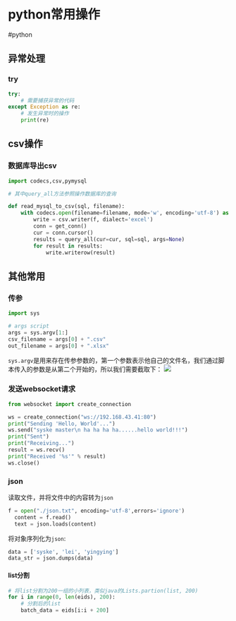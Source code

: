 # python常用操作

#python

## 异常处理

### try

```python
try:
    # 需要捕获异常的代码
except Exception as re:
    # 发生异常时的操作
    print(re)
```


## csv操作

### 数据库导出csv

```python
import codecs,csv,pymysql

# 其中query_all方法参照操作数据库的查询

def read_mysql_to_csv(sql, filename):
    with codecs.open(filename=filename, mode='w', encoding='utf-8') as f:
        write = csv.writer(f, dialect='excel')
        conn = get_conn()
        cur = conn.cursor()
        results = query_all(cur=cur, sql=sql, args=None)
        for result in results:
            write.writerow(result)
```


## 其他常用

### 传参

```python
import sys

# args script
args = sys.argv[1:]
csv_filename = args[0] + ".csv"
out_filename = args[0] + ".xlsx"
```

`sys.argv`是用来存在传参参数的，第一个参数表示他自己的文件名，我们通过脚本传入的参数是从第二个开始的，所以我们需要截取下：
![](https://syske-pic-bed.oss-cn-hangzhou.aliyuncs.com/imgs/20221125193411.png)

### 发送websocket请求

```python
from websocket import create_connection

ws = create_connection("ws://192.168.43.41:80")
print("Sending 'Hello, World'...")
ws.send("syske master\n ha ha ha ha......hello world!!!")
print("Sent")
print("Receiving...")
result = ws.recv()
print("Received '%s'" % result)
ws.close()
```

### json

读取文件，并将文件中的内容转为`json`

```python
f = open("./json.txt", encoding='utf-8',errors='ignore')
  content = f.read()
  text = json.loads(content)
```

将对象序列化为`json`:

```python
data = ['syske', 'lei', 'yingying']
data_str = json.dumps(data)
```

#### list分割

```python
# 将list分割为200一组的小列表，类似java的Lists.partion(list, 200)
for i in range(0, len(eids), 200):
    # 分割后的list
    batch_data = eids[i:i + 200]
```